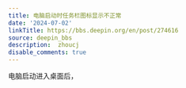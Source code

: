 ```yaml
---
title: 电脑启动时任务栏图标显示不正常
date: '2024-07-02'
linkTitle: https://bbs.deepin.org/en/post/274616
source: deepin_bbs
description:  zhoucj 
disable_comments: true
---
```

电脑启动进入桌面后，
